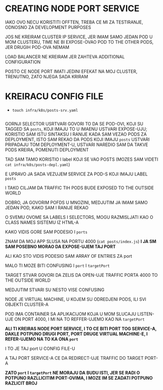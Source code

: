 # CREATING NODE PORT SERVICE

IAKO OVO NECU KORISTITI OFFTEN, TREBA CE MI ZA TESTIRANJE, ODNOSNO ZA DEVELOPMENT PURPOSES

JOS NE KREIRAM CLUSTER IP SERVICE, JER IMAM SAMO JEDAN POD U MOM CLUSTERU, TIME NE BI EXPOSE-OVAO POD TO THE OTHER PODS, JER DRUGIH POD-OVA NEMAM

LOAD BALANCER NE KREIRAM JER ZAHTEVA ADDITIONAL CONFIGURATION

POSTO CE NODE PORT IMATI JEDINI EFEKAT NA MOJ CLUSTER, TRENUTNO, ZATO NJEGA SADA KRIRAM

# KREIRACU CONFIG FILE

- `touch infra/k8s/posts-srv.yaml`

```yaml

```

GORNJI SELECTOR USRTVARI GOVORI TO DA SE POD-OVI, KOJI SU TAGGED SA `posts`, KOJI IMAJU TO U IMAENU USTVARI EXPOSE-UJU; KORISTIO SAM ISTU SINTAKSU I RANIJE KADA SAM VEZAO PODS ZA DEPLOYMENT, ISTO SAM REKAO DA PODS KOJI IMAJU `posts` USTVARI PRIPADAJU TOM DEPLOYMENT-U, USTVARI NAREDIO SAM DA TAKVE PODS KREIRA, POMENUTI DEPLOYMENT

TAD SAM TAMO KORISTIO I label KOJI SE VAO POSTS (MOZES SAM VIDETI `cat infra/k8s/posts-depl.yaml`)

E UPRAVO JA SADA VEZUJEM SERVICE ZA POD-S KOJI IMAJU LABEL `posts`

I TAKO CILJAM DA TRAFFIC TIH PODS BUDE EXPOSED TO THE OUTSIDE WORLD

DOBRO, JA GOVORIM POFDS U MNOZINI, MEDJUTIM JA IMAM SAMO JEDAN POD, KAKO SAM I RANIJE REKAO

O SVEMU OVOME SA LABELS I SELECTORS, MOGU RAZMISLJATI KAO O CLASS NAMES SISTEMU IZ HTML-A

KAKO VIDIS GORE SAM PODESIO I `ports`

ZNAM DA MOJ APP SLUSA NA PORTU 4000 (`cat posts/index.js`)
**I JA SM SAM POSEBNO MORAO DA EXPOSE-UJEM TAJ PORT**

ALI KAO STO VIDIS PODESIO SAM ARRAY OF ENTRIES ZA port

MALO TI MOZE BITI CONFUSING I `port` I `targetPort`

TARGET STVAR GOVORI DA ZELIS DA OPEN-UJE TRAFFIC PORTA 4000 TO THE OUTSIDE WORLD

MEDJUTIM STVARI SU NESTO VISE CONFUSING

NODE JE VIRTUAL MACHINE, U KOJEM SU ODREDJENI PODS, ILI SVI OBJEKTI CLUSTER-A

POD IMA CONTAINER SA APLIKACIJOM KOJA U MOM SLUCAJU LISTEN-UJE ON PORT 4000, I MI NA TO REFFER-UJEMO KAO NA `targetPort`

**ALI TI KREIRAS NODE PORT SERVICE, I TO CE BITI PORT TOG SERVICE-A, DAKLE POTPUNO DRUGI PORT, PORT DRUGE VIRTUAL MACHINE-E, I REFER-UJEMO NA TO KA ONA `port`**

I TO JE TAJ port U CONFIG FILE-U

A TAJ PORT SERVICE-A CE DA REDIRECT-UJE TRAFFIC DO TARGET PORT-A

**ZATO `port` I `targetPort` NE MORAJU DA BUDU ISTI, JER SE RADI O POTPUNO RAZLLICITIM PORT-OVIMA, I MOZE IM SE ZADATI POTPUNO RAZLICIT BROJ**
